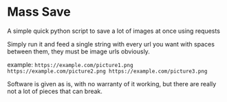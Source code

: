 # Mass Save
A simple quick python script to save a lot of images at once using requests

Simply run it and feed a single string with every url you want with spaces between them, they must be image urls obviously.

example:
`https://example.com/picture1.png https://example.com/picture2.png https://example.com/picture3.png`

Software is given as is, with no warranty of it working, but there are really not a lot of pieces that can break.
